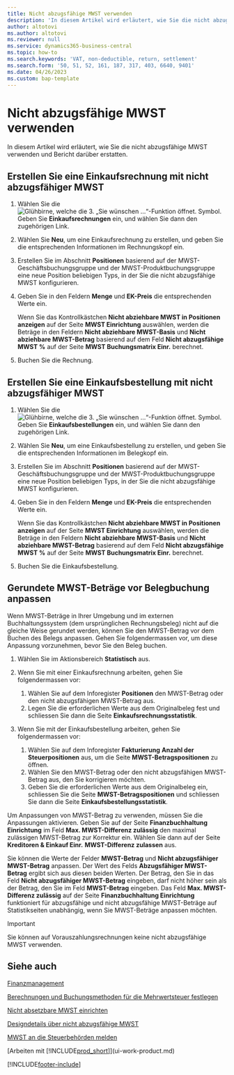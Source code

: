 ```yaml
---
title: Nicht abzugsfähige MWST verwenden
description: 'In diesem Artikel wird erläutert, wie Sie die nicht abzugsfähige MWST verwenden und Bericht darüber erstatten.'
author: altotovi
ms.author: altotovi
ms.reviewer: null
ms.service: dynamics365-business-central
ms.topic: how-to
ms.search.keywords: 'VAT, non-deductible, return, settlement'
ms.search.form: '50, 51, 52, 161, 187, 317, 403, 6640, 9401'
ms.date: 04/26/2023
ms.custom: bap-template
---
```


# <a name="use-non-deductible-vat"></a>Nicht abzugsfähige MWST verwenden

In diesem Artikel wird erläutert, wie Sie die nicht abzugsfähige MWST verwenden und Bericht darüber erstatten.

## <a name="create-a-purchase-invoice-with-non-deductible-vat"></a>Erstellen Sie eine Einkaufsrechnung mit nicht abzugsfähiger MWST

1. Wählen Sie die ![Glühbirne, welche die 3. „Sie wünschen ...“-Funktion öffnet.](media/ui-search/search_small.png "Wie möchten Sie weiter verfahren?") Symbol. Geben Sie **Einkaufsrechnungen** ein, und wählen Sie dann den zugehörigen Link.
2. Wählen Sie **Neu**, um eine Einkaufsrechnung zu erstellen, und geben Sie die entsprechenden Informationen im Rechnungskopf ein.
3. Erstellen Sie im Abschnitt **Positionen** basierend auf der MWST-Geschäftsbuchungsgruppe und der MWST-Produktbuchungsgruppe eine neue Position beliebigen Typs, in der Sie die nicht abzugsfähige MWST konfigurieren.
4. Geben Sie in den Feldern **Menge** und **EK-Preis** die entsprechenden Werte ein.

    Wenn Sie das Kontrollkästchen **Nicht abziehbare MWST in Positionen anzeigen** auf der Seite **MWST Einrichtung** auswählen, werden die Beträge in den Feldern **Nicht abziehbare MWST-Basis** und **Nicht abziehbare MWST-Betrag** basierend auf dem Feld **Nicht abzugsfähige MWST %** auf der Seite **MWST Buchungsmatrix Einr.** berechnet.

5. Buchen Sie die Rechnung.

## <a name="create-a-purchase-order-with-non-deductible-vat"></a>Erstellen Sie eine Einkaufsbestellung mit nicht abzugsfähiger MWST

1. Wählen Sie die ![Glühbirne, welche die 3. „Sie wünschen ...“-Funktion öffnet.](media/ui-search/search_small.png "Wie möchten Sie weiter verfahren?") Symbol. Geben Sie **Einkaufsbestellungen** ein, und wählen Sie dann den zugehörigen Link.
2. Wählen Sie **Neu**, um eine Einkaufsbestellung zu erstellen, und geben Sie die entsprechenden Informationen im Belegkopf ein.
3. Erstellen Sie im Abschnitt **Positionen** basierend auf der MWST-Geschäftsbuchungsgruppe und der MWST-Produktbuchungsgruppe eine neue Position beliebigen Typs, in der Sie die nicht abzugsfähige MWST konfigurieren.
4. Geben Sie in den Feldern **Menge** und **EK-Preis** die entsprechenden Werte ein.

    Wenn Sie das Kontrollkästchen **Nicht abziehbare MWST in Positionen anzeigen** auf der Seite **MWST Einrichtung** auswählen, werden die Beträge in den Feldern **Nicht abziehbare MWST-Basis** und **Nicht abziehbare MWST-Betrag** basierend auf dem Feld **Nicht abzugsfähige MWST %** auf der Seite **MWST Buchungsmatrix Einr.** berechnet.

5. Buchen Sie die Einkaufsbestellung.

## <a name="adjust-rounded-vat-amounts-before-document-posting"></a>Gerundete MWST-Beträge vor Belegbuchung anpassen

Wenn MWST-Beträge in Ihrer Umgebung und im externen Buchhaltungssystem (dem ursprünglichen Rechnungsbeleg) nicht auf die gleiche Weise gerundet werden, können Sie den MWST-Betrag vor dem Buchen des Belegs anpassen. Gehen Sie folgendermassen vor, um diese Anpassung vorzunehmen, bevor Sie den Beleg buchen.

1. Wählen Sie im Aktionsbereich **Statistisch** aus.
2. Wenn Sie mit einer Einkaufsrechnung arbeiten, gehen Sie folgendermassen vor:

    1. Wählen Sie auf dem Inforegister **Positionen** den MWST-Betrag oder den nicht abzugsfähigen MWST-Betrag aus.
    2. Legen Sie die erforderlichen Werte aus dem Originalbeleg fest und schliessen Sie dann die Seite **Einkaufsrechnungsstatistik**.

3.  Wenn Sie mit der Einkaufsbestellung arbeiten, gehen Sie folgendermassen vor:

    1. Wählen Sie auf dem Inforegister **Fakturierung** **Anzahl der Steuerpositionen** aus, um die Seite **MWST-Betragspositionen** zu öffnen.
    2. Wählen Sie den MWST-Betrag oder den nicht abzugsfähigen MWST-Betrag aus, den Sie korrigieren möchten.
    3. Geben Sie die erforderlichen Werte aus dem Originalbeleg ein, schliessen Sie die Seite **MWST-Betragspositionen** und schliessen Sie dann die Seite **Einkaufsbestellungsstatistik**.

Um Anpassungen von MWST-Betrag zu verwenden, müssen Sie die Anpassungen aktivieren. Geben Sie auf der Seite **Finanzbuchhaltung Einrichtung** im Feld **Max. MWST-Differenz zulässig** den maximal zulässigen MWST-Betrag zur Korrektur ein. Wählen Sie dann auf der Seite **Kreditoren & Einkauf Einr.** **MWST-Differenz zulassen** aus.

Sie können die Werte der Felder **MWST-Betrag** und **Nicht abzugsfähiger MWST-Betrag** anpassen. Der Wert des Felds **Abzugsfähiger MWST-Betrag** ergibt sich aus diesen beiden Werten. Der Betrag, den Sie in das Feld **Nicht abzugsfähiger MWST-Betrag** eingeben, darf nicht höher sein als der Betrag, den Sie im Feld **MWST-Betrag** eingeben. Das Feld **Max. MWST-Differenz zulässig** auf der Seite **Finanzbuchhaltung Einrichtung** funktioniert für abzugsfähige und nicht abzugsfähige MWST-Beträge auf Statistikseiten unabhängig, wenn Sie MWST-Beträge anpassen möchten.

> [!IMPORTANT]
> Sie können auf Vorauszahlungsrechnungen keine nicht abzugsfähige MWST verwenden.

## <a name="see-also"></a>Siehe auch

[Finanzmanagement](finance.md)

[Berechnungen und Buchungsmethoden für die Mehrwertsteuer festlegen](finance-setup-vat.md)  

[Nicht absetzbare MWST einrichten](finance-setup-nondeductible-vat.md)

[Designdetails über nicht abzugsfähige MWST](design-details-nondeductible-vat.md)

[MWST an die Steuerbehörden melden](finance-how-report-vat.md)

[Arbeiten mit [!INCLUDE[prod_short](includes/prod_short.md)]](ui-work-product.md)

[!INCLUDE[footer-include](includes/footer-banner.md)]
